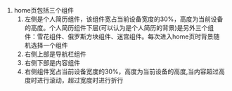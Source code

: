 1. home页包括三个组件
   1. 左侧是个人简历组件，该组件宽占当前设备宽度的30%，高度为当前设备的高度。个人简历组件下层(可以认为是个人简历的背景)是另外三个组件：雪花组件、俄罗斯方块组件、迷宫组件。每次进入home页时背景随机选择一个组件
   2. 右侧上部是导航栏组件
   3. 右侧下部是内容组件
   4. 右侧组件宽占当前设备宽度的30%，高度为当前设备的高度,当内容超过高度时进行滚动，超过宽度时进行折行
